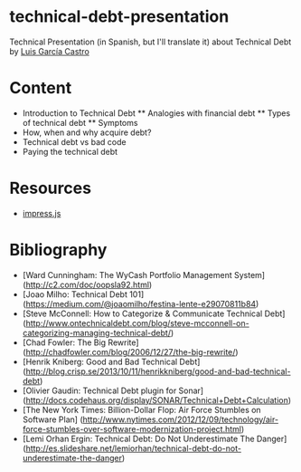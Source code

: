 technical-debt-presentation
=======================

Technical Presentation (in Spanish, but I'll translate it) about Technical Debt by [Luis García Castro](https://github.com/LuisGC)

# Content

* Introduction to Technical Debt
** Analogies with financial debt
** Types of technical debt
** Symptoms
* How, when and why acquire debt?
* Technical debt vs bad code
* Paying the technical debt


# Resources

* [impress.js](https://github.com/bartaz/impress.js)

# Bibliography

* [Ward Cunningham: The WyCash Portfolio Management System] (http://c2.com/doc/oopsla92.html)
* [Joao Milho: Technical Debt 101] (https://medium.com/@joaomilho/festina-lente-e29070811b84)
* [Steve McConnell: How to Categorize & Communicate Technical Debt] (http://www.ontechnicaldebt.com/blog/steve-mcconnell-on-categorizing-managing-technical-debt/)
* [Chad Fowler: The Big Rewrite] (http://chadfowler.com/blog/2006/12/27/the-big-rewrite/)
* [Henrik Kniberg: Good and Bad Technical Debt] (http://blog.crisp.se/2013/10/11/henrikkniberg/good-and-bad-technical-debt)
* [Olivier Gaudin: Technical Debt plugin for Sonar] (http://docs.codehaus.org/display/SONAR/Technical+Debt+Calculation)
* [The New York Times: Billion-Dollar Flop: Air Force Stumbles on Software Plan] (http://www.nytimes.com/2012/12/09/technology/air-force-stumbles-over-software-modernization-project.html)
* [Lemi Orhan Ergin: Technical Debt: Do Not Underestimate The Danger] (http://es.slideshare.net/lemiorhan/technical-debt-do-not-underestimate-the-danger)
